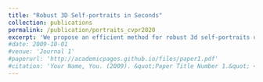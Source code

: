 ```yaml
---
title: "Robust 3D Self-portraits in Seconds"
collection: publications
permalink: /publication/portraits_cvpr2020
excerpt: 'We propose an efficient method for robust 3d self-portraits using a single RGBD camera.'
#date: 2009-10-01
#venue: 'Journal 1'
#paperurl: 'http://academicpages.github.io/files/paper1.pdf'
#citation: 'Your Name, You. (2009). &quot;Paper Title Number 1.&quot; <i>Journal 1</i>. 1(1).'
---
```


